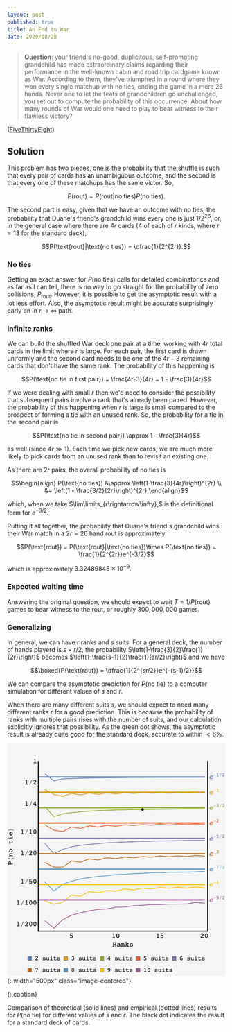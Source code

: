 ```yaml
---
layout: post
published: true
title: An End to War
date: 2020/08/28
---
```


>**Question**: your friend's no-good, duplicitous, self-promoting grandchild has made extraordinary claims regarding their performance in the well-known cabin and road trip cardgame known as War. According to them, they've triumphed in a round where they won every single matchup with no ties, ending the game in a mere $26$ hands. Never one to let the feats of grandchildren go unchallenged, you set out to compute the probability of this occurrence. About how many rounds of War would one need to play to bear witness to their flawless victory?

<!--more-->

([FiveThirtyEight](https://fivethirtyeight.com/features/can-you-cover-the-globe/))

## Solution

This problem has two pieces, one is the probability that the shuffle is such that every pair of cards has an unambiguous outcome, and the second is that every one of these matchups has the same victor. So,

$$P(\text{rout}) = P(\text{rout}|\text{no ties})P(\text{no ties}).$$

The second part is easy, given that we have an outcome with no ties, the probability that Duane's friend's grandchild wins every one is just $1/2^{26},$ or, in the general case where there are $4r$ cards ($4$ of each of $r$ kinds, where $r=13$ for the standard deck),

$$P(\text{rout}|\text{no ties}) = \dfrac{1}{2^{2r}}.$$

### No ties

Getting an exact answer for $P(\text{no ties})$ calls for detailed combinatorics and, as far as I can tell, there is no way to go straight for the probability of zero collisions, $P_\text{rout}.$ However, it is possible to get the asymptotic result with a lot less effort. Also, the asymptotic result might be accurate surprisingly early on in $r\rightarrow\infty$ path.

### Infinite ranks

We can build the shuffled War deck one pair at a time, working with $4r$ total cards in the limit where $r$ is large. For each pair, the first card is drawn uniformly and the second card needs to be one of the $4r - 3$ remaining cards that don't have the same rank. The probability of this happening is 

$$P(\text{no tie in first pair}) = \frac{4r-3}{4r} = 1 - \frac{3}{4r}$$

If we were dealing with small $r$ then we'd need to consider the possibility that subsequent pairs involve a rank that's already been paired. However, the probability of this happening when $r$ is large is small compared to the prospect of forming a tie with an unused rank. So, the probability for a tie in the second pair is

$$P(\text{no tie in second pair}) \approx 1 - \frac{3}{4r}$$

as well (since $4r \gg 1$). Each time we pick new cards, we are much more likely to pick cards from an unused rank than to revisit an existing one.

As there are $2r$ pairs, the overall probability of no ties is

$$\begin{align}
P(\text{no ties}) &\approx \left(1-\frac{3}{4r}\right)^{2r} \\
&= \left(1 - \frac{3/2}{2r}\right)^{2r}
\end{align}$$

which, when we take $\lim\limits_{r\rightarrow\infty},$ is the definitional form for $e^{-3/2}.$

Putting it all together, the probability that Duane's friend's grandchild wins their War match in a $2r=26$ hand rout is approximately

$$P(\text{rout}) = P(\text{rout}|\text{no ties})\times P(\text{no ties}) = \frac{1}{2^{2r}}e^{-3/2}$$

which is approximately $3.32489848\times 10^{-9}.$ 

### Expected waiting time

Answering the original question, we should expect to wait $T = 1/P(\text{rout})$ games to bear witness to the rout, or roughly $300,000,000$ games.

### Generalizing

In general, we can have $r$ ranks and $s$ suits. For a general deck, the number of hands playerd is $s\times r/2,$ the probability $\left(1-\frac{3}{2}\frac{1}{2r}\right)$ becomes $\left(1-\frac{s-1}{2}\frac{1}{sr/2}\right)$ and we have

$$\boxed{P(\text{rout}) = \dfrac{1}{2^{sr/2}}e^{-(s-1)/2}}$$

We can compare the asymptotic prediction for $P(\text{no tie})$ to a computer simulation for different values of $s$ and $r$. 

When there are many different suits $s,$ we should expect to need many different ranks $r$ for a good prediction. This is because the probability of ranks with multiple pairs rises with the number of suits, and our calculation explicitly ignores that possibility. As the green dot shows, the asymptotic result is already quite good for the standard deck, accurate to within $\lt 6\%.$

![](/img/2020-08-28-P-no-tie-1000000-black.png 
){: width="500px" class="image-centered"}

{:.caption}

Comparison of theoretical (solid lines) and empirical (dotted lines) results for $P(\text{no tie})$ for different values of $s$ and $r.$ The black dot indicates the result for a standard deck of cards.


<br>
